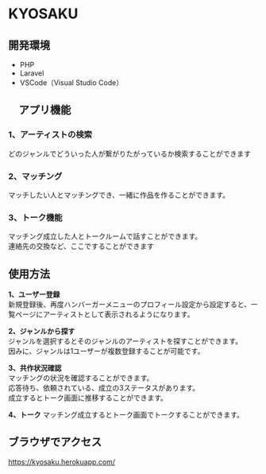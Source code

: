 # KYOSAKU

##  開発環境

- PHP
- Laravel 
- VSCode（Visual Studio Code）  

## 　アプリ機能

### 1、アーティストの検索

どのジャンルでどういった人が繋がりたがっているか検索することができます

### 2、マッチング

マッチしたい人とマッチングでき、一緒に作品を作ることができます。

### 3、トーク機能

マッチング成立した人とトークルームで話すことができます。<br>
連絡先の交換など、ここですることができます



##  使用方法
**1、ユーザー登録**  
新規登録後、再度ハンバーガーメニューのプロフィール設定から設定すると、一覧ページにアーティストとして表示されるようになります。

**2、ジャンルから探す**  
ジャンルを選択するとそのジャンルのアーティストを探すことができます。<br>
因みに、ジャンルは1ユーザーが複数登録することが可能です。

**3、共作状況確認**  
マッチングの状況を確認することができます。<br>
応答待ち、依頼されている、成立の3ステータスがあります。<br>
成立するとトーク画面に推移することができます。

**4、トーク**
マッチング成立するとトーク画面でトークすることができます。<br>

##  ブラウザでアクセス
https://kyosaku.herokuapp.com/
